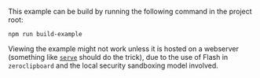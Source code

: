 This example can be build by running the following command in the project root:

```
npm run build-example
```

Viewing the example might not work unless it is hosted on a webserver (something like [`serve`](https://www.npmjs.com/package/serve) should do the trick), due to the use of Flash in `zeroclipboard` and the local security sandboxing model involved.
